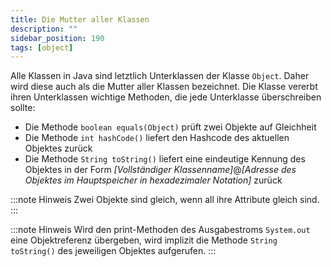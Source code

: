 ```yaml
---
title: Die Mutter aller Klassen
description: ""
sidebar_position: 190
tags: [object]
---
```


Alle Klassen in Java sind letztlich Unterklassen der Klasse `Object`. Daher wird diese auch als die Mutter aller Klassen bezeichnet. Die Klasse vererbt ihren Unterklassen wichtige Methoden, die jede Unterklasse überschreiben sollte:
- Die Methode `boolean equals(Object)` prüft zwei Objekte auf Gleichheit
- Die Methode `int hashCode()` liefert den Hashcode des aktuellen Objektes zurück
- Die Methode `String toString()` liefert eine eindeutige Kennung des Objektes in der Form _[Vollständiger Klassenname]_@_[Adresse des Objektes im Hauptspeicher in hexadezimaler Notation]_ zurück

:::note Hinweis
Zwei Objekte sind gleich, wenn all ihre Attribute gleich sind.
:::

:::note Hinweis
Wird den print-Methoden des Ausgabestroms `System.out` eine Objektreferenz übergeben, wird implizit die Methode `String toString()` des jeweiligen Objektes aufgerufen.
:::
